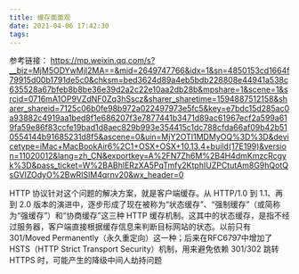 ```yaml
---
title: 缓存面面观
date: 2021-04-06 17:42:30
tags:
---
```

参考链接：
https://mp.weixin.qq.com/s?__biz=MjM5ODYwMjI2MA==&mid=2649747766&idx=1&sn=4850153cd1664f79915d00b1791de5c0&chksm=bed3624d89a4eb5bdb228808e44941a538c635528a67bfeb8b8be36e39d2a2c22e10aa2db28b&mpshare=1&scene=1&srcid=0716mA1OP9VZdNF0Zq3hSscz&sharer_sharetime=1594887512158&sharer_shareid=7125c06b0fe98b972a022497973e5fc5&key=e7bdc15d285ac0a93882c4919aa1bed8f1e686207f3e7877441b3471d89ac61967ecf2a599a619fa59e86f83ccfe19bad1d8aec829b993e354415c1dc788cfda66af09b42b510554144b91685231d8f5&ascene=0&uin=MjY2OTI1MDMyOQ%3D%3D&devicetype=iMac+MacBookAir6%2C1+OSX+OSX+10.13.4+build(17E199)&version=11020012&lang=zh_CN&exportkey=A%2FN7Zh6M%2B4H4dmKmzcRcgyk%3D&pass_ticket=W%2BABhlERzXA5PqTmfy2KtphIUZPCtutAm8G9hQotQsGVIZOdyO%2BwRISlM4qrnv20&wx_header=0


HTTP 协议针对这个问题的解决方案，就是客户端缓存。从 HTTP/1.0 到 1.1、再到 2.0 版本的演进中，逐步形成了现在被称为“状态缓存”、“强制缓存”（或简称为“强缓存”）和“协商缓存”这三种 HTTP 缓存机制。这其中的状态缓存，是指不经过服务器，客户端直接根据缓存信息来判断目标网站的状态。以前只有 301/Moved Permanently（永久重定向）这一种；后来在RFC6797中增加了HSTS（HTTP Strict Transport Security）机制，用来避免依赖 301/302 跳转 HTTPS 时，可能产生的降级中间人劫持问题